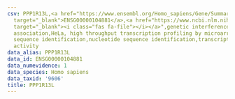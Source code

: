 ```yaml
---
csv: PPP1R13L,<a href="https://www.ensembl.org/Homo_sapiens/Gene/Summary?db=core;g=ENSG00000104881"
  target="_blank">ENSG00000104881</a>,<a href="https://www.ncbi.nlm.nih.gov/pubmed/17216044"
  target="_blank"><i class="fas fa-file"></i></a>",genetic interference,functional
  association,HeLa, high throughput transcription profiling by microarray,nucleotide
  sequence identification,nucleotide sequence identification,transcriptional regulation,up-regulates
  activity
data_alias: PPP1R13L
data_id: ENSG00000104881
data_numevidence: 1
data_species: Homo sapiens
data_taxid: '9606'
title: PPP1R13L
---
```

